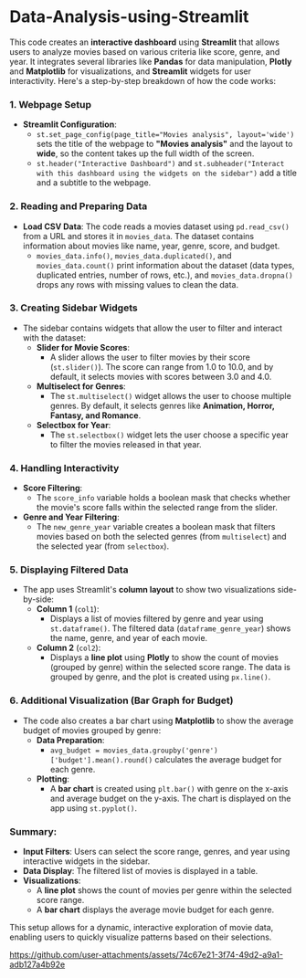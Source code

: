 # Data-Analysis-using-Streamlit

This code creates an **interactive dashboard** using **Streamlit** that allows users to analyze movies based on various criteria like score, genre, and year. It integrates several libraries like **Pandas** for data manipulation, **Plotly** and **Matplotlib** for visualizations, and **Streamlit** widgets for user interactivity. Here's a step-by-step breakdown of how the code works:

### 1. **Webpage Setup**
- **Streamlit Configuration**:
  - `st.set_page_config(page_title="Movies analysis", layout='wide')` sets the title of the webpage to **"Movies analysis"** and the layout to **wide**, so the content takes up the full width of the screen.
  - `st.header("Interactive Dashboard")` and `st.subheader("Interact with this dashboard using the widgets on the sidebar")` add a title and a subtitle to the webpage.

### 2. **Reading and Preparing Data**
- **Load CSV Data**: The code reads a movies dataset using `pd.read_csv()` from a URL and stores it in `movies_data`. The dataset contains information about movies like name, year, genre, score, and budget.
  - `movies_data.info()`, `movies_data.duplicated()`, and `movies_data.count()` print information about the dataset (data types, duplicated entries, number of rows, etc.), and `movies_data.dropna()` drops any rows with missing values to clean the data.

### 3. **Creating Sidebar Widgets**
- The sidebar contains widgets that allow the user to filter and interact with the dataset:
  - **Slider for Movie Scores**: 
    - A slider allows the user to filter movies by their score (`st.slider()`). The score can range from 1.0 to 10.0, and by default, it selects movies with scores between 3.0 and 4.0.
  - **Multiselect for Genres**: 
    - The `st.multiselect()` widget allows the user to choose multiple genres. By default, it selects genres like **Animation, Horror, Fantasy, and Romance**.
  - **Selectbox for Year**: 
    - The `st.selectbox()` widget lets the user choose a specific year to filter the movies released in that year.

### 4. **Handling Interactivity**
- **Score Filtering**: 
  - The `score_info` variable holds a boolean mask that checks whether the movie's score falls within the selected range from the slider.
- **Genre and Year Filtering**: 
  - The `new_genre_year` variable creates a boolean mask that filters movies based on both the selected genres (from `multiselect`) and the selected year (from `selectbox`).

### 5. **Displaying Filtered Data**
- The app uses Streamlit's **column layout** to show two visualizations side-by-side:
  - **Column 1** (`col1`):
    - Displays a list of movies filtered by genre and year using `st.dataframe()`. The filtered data (`dataframe_genre_year`) shows the name, genre, and year of each movie.
  - **Column 2** (`col2`):
    - Displays a **line plot** using **Plotly** to show the count of movies (grouped by genre) within the selected score range. The data is grouped by genre, and the plot is created using `px.line()`.

### 6. **Additional Visualization (Bar Graph for Budget)**
- The code also creates a bar chart using **Matplotlib** to show the average budget of movies grouped by genre:
  - **Data Preparation**: 
    - `avg_budget = movies_data.groupby('genre')['budget'].mean().round()` calculates the average budget for each genre.
  - **Plotting**: 
    - A **bar chart** is created using `plt.bar()` with genre on the x-axis and average budget on the y-axis. The chart is displayed on the app using `st.pyplot()`.

### Summary:
- **Input Filters**: Users can select the score range, genres, and year using interactive widgets in the sidebar.
- **Data Display**: The filtered list of movies is displayed in a table.
- **Visualizations**:
  - A **line plot** shows the count of movies per genre within the selected score range.
  - A **bar chart** displays the average movie budget for each genre.

This setup allows for a dynamic, interactive exploration of movie data, enabling users to quickly visualize patterns based on their selections.





https://github.com/user-attachments/assets/74c67e21-3f74-49d2-a9a1-adb127a4b92e

